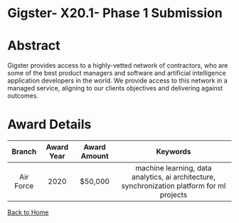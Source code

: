 
Gigster- X20.1- Phase 1 Submission
==================================

# Abstract


Gigster provides access to a highly-vetted network of contractors, who are some of the best product managers and software and artificial intelligence application developers in the world. We provide access to this network in a managed service, aligning to our clients objectives and delivering against outcomes.  

# Award Details

|Branch|Award Year|Award Amount|Keywords|
| :---: | :---: | :---: | :---: |
|Air Force|2020|$50,000|machine learning, data analytics, ai architecture, synchronization platform for ml projects|
  
  


[Back to Home](https://github.com/chrischow/dod_sbir_awards/Reports/DJ/#1719)